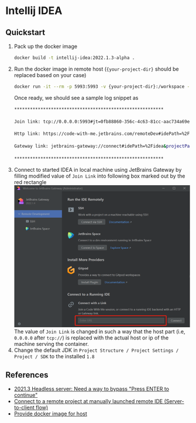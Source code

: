 # Intellij IDEA

## Quickstart

1. Pack up the docker image
    ```bash
    docker build -t intellij-idea:2022.1.3-alpha .
    ```
1. Run the docker image in remote host (`{your-project-dir}` should be replaced based on your case)
    ```bash
    docker run -it --rm -p 5993:5993 -v {your-project-dir}:/workspace --name idea intellij-idea:2022.1.3-alpha
    ```
    Once ready, we should see a sample log snippet as
    ```bash
    *********************************************************

    Join link: tcp://0.0.0.0:5993#jt=0fb88860-356c-4c63-81cc-aac734a69eea&p=IU&fp=E43B29199F09AEC89BE39A058A72E456E8B2D1C5A629192CE0D68E81C466BF05&cb=221.5921.22&jb=11_0_15b2043.56

    Http link: https://code-with-me.jetbrains.com/remoteDev#idePath=%2Fidea&projectPath=%2Fworkspace&host=18eacf969ab1&port=22&user=root&type=ssh&deploy=false

    Gateway link: jetbrains-gateway://connect#idePath=%2Fidea&projectPath=%2Fworkspace&host=18eacf969ab1&port=22&user=root&type=ssh&deploy=false

    *********************************************************
    ```
1. Connect to started IDEA in local machine using JetBrains Gateway by filling modified value of `Join Link` into
   following box marked out by the red rectangle
   ![textbox for entering Join Link](./images/remote-dev-panel.png)  
   The value of `Join Link` is changed in such a way that the host part (i.e, `0.0.0.0` after `tcp://`) is replaced
   with the actual host or ip of the machine serving the container.
1. Change the default JDK in `Project Structure / Project Settings / Project / SDK` to the installed `1.8`

## References
- [2021.3 Headless server: Need a way to bypass "Press ENTER to continue"](https://youtrack.jetbrains.com/issue/GTW-936/20213-Headless-server-Need-a-way-to-bypass-Press-ENTER-to-continue)
- [Connect to a remote project at manually launched remote IDE (Server-to-client flow)](https://www.jetbrains.com/help/idea/2022.2/remote-development-a.html#use_idea)
- [Provide docker image for host](https://youtrack.jetbrains.com/issue/GTW-780/Provide-docker-image-for-host)
